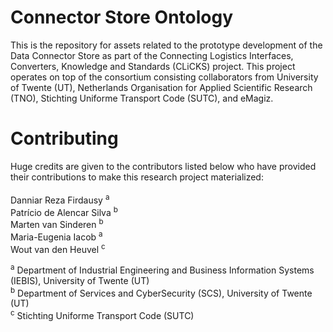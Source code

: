 # Connector Store Ontology

This is the repository for assets related to the prototype development of the Data Connector Store as part of the Connecting Logistics Interfaces, Converters, Knowledge and Standards (CLiCKS) project. This project operates on top of the consortium consisting collaborators from University of Twente (UT), Netherlands Organisation for Applied Scientific Research (TNO), Stichting Uniforme Transport Code (SUTC), and eMagiz.

# Contributing

Huge credits are given to the contributors listed below who have provided their contributions to make this research project materialized: 
<br /> <br />
Danniar Reza Firdausy <sup>a</sup> <br />
Patrício de Alencar Silva <sup>b</sup> <br />
Marten van Sinderen <sup>b</sup> <br />
Maria-Eugenia Iacob <sup>a</sup> <br />
Wout van den Heuvel <sup>c</sup> <br />

<sup>a</sup> Department of Industrial Engineering and Business Information Systems (IEBIS), University of Twente (UT) <br />
<sup>b</sup> Department of Services and CyberSecurity (SCS), University of Twente (UT) <br />
<sup>c</sup> Stichting Uniforme Transport Code (SUTC) <br />
